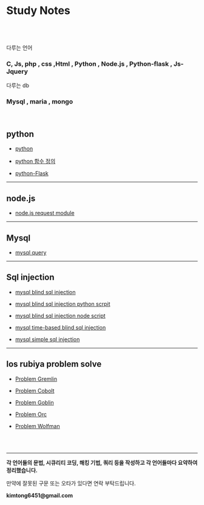 # Study Notes

<!--
|다루는 언어|
|:---|
| C | 
| JS |
| PHP |
| CSS |
| HTML |
| python |
| Node.js |
| python-flask |
| JS-Jquery |
| db - Mysql |
| db - MariaDB |
| 한국어 |
| 한영어 |
-->
<br><br><br>
다루는 언어

### C, Js, php , css ,Html , Python , Node.js , Python-flask , Js-Jquery

다루는 db 

### Mysql , maria , mongo

<br>

## python

+ [python](https://github.com/kimminwyk/Study-notes/tree/master/Python)

+ [python 함수 정의](https://github.com/kimminwyk/Study-notes/tree/master/Python/Python-def)

+ [python-Flask](https://github.com/kimminwyk/Study-notes/tree/master/Python/Python-Flask)

* * *

## node.js

+ [node.js request module](https://github.com/kimminwyk/Study-notes/tree/master/Node.js/request)

* * *

## Mysql

+ [mysql query](https://github.com/kimminwyk/Study-notes/tree/master/MYSQL/MYSQL-Query)

* * *

## Sql injection

+ [mysql blind sql injection](https://github.com/kimminwyk/Study-notes/tree/master/MYSQL/MYSQL-SQL-injection/time-based-sql-injection)

+ [mysql blind sql injection python scrpit](https://github.com/kimminwyk/Study-notes/tree/master/MYSQL/MYSQL-SQL-injection/blind-sql-injection)

+ [mysql blind sql injection node script](https://github.com/kimminwyk/Study-notes/blob/master/MYSQL/MYSQL-SQL-injection/blind-sql-injection/blind-sql-injection-node_js-script.md)

+ [mysql time-based blind sql injection](https://github.com/kimminwyk/Study-notes/tree/master/MYSQL/MYSQL-SQL-injection/time-based-blind-sql-injection)

+ [mysql simple sql injection](https://github.com/kimminwyk/Study-notes/tree/master/MYSQL/MYSQL-SQL-injection/simple-sql-injection)

* * *

## los rubiya problem solve

+ [Problem Gremlin](https://github.com/kimminwyk/Study-notes/tree/master/los-rubiya-kr-problem-solving/1-gremlin)

+ [Problem Cobolt](https://github.com/kimminwyk/Study-notes/tree/master/los-rubiya-kr-problem-solving/2-cobolt)

+ [Problem Goblin](https://github.com/kimminwyk/Study-notes/tree/master/los-rubiya-kr-problem-solving/3-goblin)

+ [Problem Orc](https://github.com/kimminwyk/Study-notes/tree/master/los-rubiya-kr-problem-solving/4-orc)

+ [Problem Wolfman](https://github.com/kimminwyk/Study-notes/tree/master/los-rubiya-kr-problem-solving/5-wolfman)

<br><br>

* * *

__각 언어들의 문법, 시큐리티 코딩, 해킹 기법, 쿼리 등을 작성하고 각 언어들마다 요약하여 정리했습니다.__


만약에 잘못된 구문 또는 오타가 있다면 연락 부탁드립니다.

__kimtong6451@gmail.com__